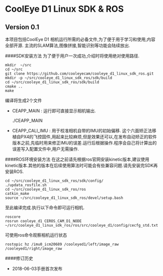 # CoolEye D1 Linux SDK & ROS 
Version 0.1
------------------------

本项目包括CoolEye D1 相机运行所需的必备文件,为了便于用于学习和使用,内容全部开源.
主流的SLAM算法,图像拼接,智能识别等功能会陆续放出.


####SDK安装方法
为了便于用户一次成功,介绍时将使用绝对使用路径.

	mkdir  ~/src
	cd ~/src
	git clone https://github.com/cooleyecam/cooleye_d1_linux_sdk_ros.git
	mkdir -p ~/src/cooleye_d1_linux_sdk_ros/sdk/build
	cd ~/src/cooleye_d1_linux_sdk_ros/sdk/build
	cmake ..
	make 
编译将生成2个文件
- CEAPP_MAIN   :  运行即可直接显示相机输出.
	
	./CEAPP_MAIN 

- CEAPP_CALI_IMU : 用于校准相机自带的IMU的初始偏移. 这个六面矫正法移植自PX4的飞控固件,用起来比较麻烦,但是效果还可以,在发布自动矫正的软件版本之前,先临时用来修正IMU的误差.运行后根据操作.程序会自己将计算出的误差写入配置文件中,用户无需操作.


####ROS环境安装方法
在这之前请先根据ros官网安装kinetic版本,建议使用kinetic版本.其他的版本在后续使用算法时可能会有些兼容问题.请先安装完SDK再安装ROS.

	cd ~/src/cooleye_d1_linux_sdk_ros/sdk/config/
	./updata_rosfile.sh
	cd ~/src/cooleye_d1_linux_sdk_ros/ros
	catkin_make
	source ~/src/cooleye_d1_linux_sdk_ros/devel/setup.bash
	
至此编译完成.执行以下命令即可运行相机.
	
	roscore
	rosrun cooleye_d1 CEROS_CAM_D1_NODE ~/src/cooleye_d1_linux_sdk_ros/ros/src/cooleye_d1/config/cecfg_std.txt

可使用ros命令观察相机运行状态

	rostopic hz /imu0_icm20689 /cooleyed1/left/image_raw /cooleyed1/right/image_raw


####修订历史
- 2018-06-03手册首次发布


